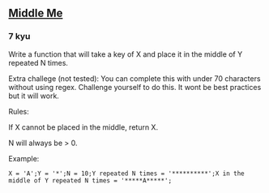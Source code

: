 <h2><a href=https://www.codewars.com/kata/59cd155d1a68b70f8e000117/train/javascript target="_blank">Middle Me</a></h2><h3>7 kyu</h3><p>Write a function that will take a key of X and place it in the middle of Y repeated N times.</p><p>Extra challege (not tested): You can complete this with under 70 characters without using regex.  Challenge yourself to do this. It wont be best practices but it will work.</p><p>Rules:</p><p>If X cannot be placed in the middle, return X.</p><p>N will always be &gt; 0.</p><p>Example:</p><pre><code class="language-javascript"><span class="cm-variable">X</span> <span class="cm-operator">=</span> <span class="cm-string">'A'</span>;<span class="cm-variable">Y</span> <span class="cm-operator">=</span> <span class="cm-string">'*'</span>;<span class="cm-variable">N</span> <span class="cm-operator">=</span> <span class="cm-number">10</span>;<span class="cm-variable">Y</span> <span class="cm-variable">repeated</span> <span class="cm-variable">N</span> <span class="cm-variable">times</span> <span class="cm-operator">=</span> <span class="cm-string">'**********'</span>;<span class="cm-variable">X</span> <span class="cm-keyword">in</span> <span class="cm-variable">the</span> <span class="cm-variable">middle</span> <span class="cm-variable">of</span> <span class="cm-variable">Y</span> <span class="cm-variable">repeated</span> <span class="cm-variable">N</span> <span class="cm-variable">times</span> <span class="cm-operator">=</span> <span class="cm-string">'*****A*****'</span>;</code></pre>